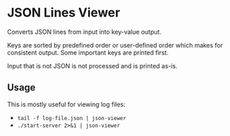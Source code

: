 JSON Lines Viewer
=================

Converts JSON lines from input into key-value output.

Keys are sorted by predefined order or user-defined order 
which makes for consistent
output. Some important keys are printed first.

Input that is not JSON is not processed and is printed as-is.

Usage
-----

This is mostly useful for viewing log files:

* `tail -f log-file.json | json-viewer`
* `./start-server 2>&1 | json-viewer`
